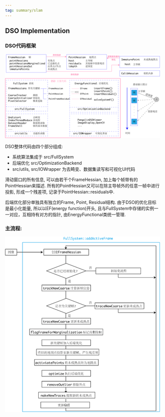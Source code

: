 ```yaml
---
tag: summary/slam
---
```

## DSO Implementation
### DSO代码框架
![dso framework](rc/dso_framework.png)

DSO整体代码由四个部分组成:
* 系统算法集成于 src/FullSystem
* 后端优化 src/OptimizationBackend
* src/utils, src/IOWrapper 为去畸变、数据集读写和可视化UI代码

滑动窗口的所有信息, 可以由若干个FrameHessian, 加上每个帧带有的PointHessian来描述. 所有的PointHessian又可以在除主导帧外的任意一帧中进行投影, 形成一个残差项, 记录于PointHessian::residuals中.

后端优化部分单独具有独立的Frame, Point, Residual结构. 由于DSO的优化目标是最小化能量, 所以以EF(energy function)开头, 且与FullSystem中存储的实例一一对应，互相持有对方的指针, 由EnergyFunctional类统一管理.

### 主流程:
![dso pipeline](rc/dso_pipeline.png)
